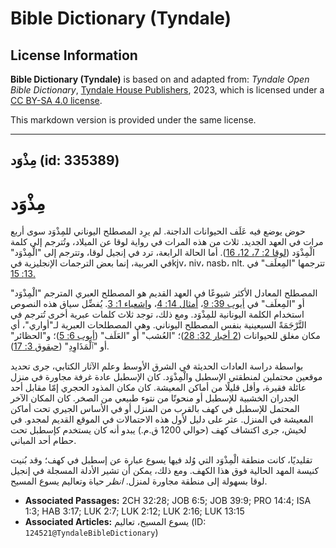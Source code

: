 # Bible Dictionary (Tyndale)

## License Information

**Bible Dictionary (Tyndale)** is based on and adapted from: _Tyndale Open Bible Dictionary_, [Tyndale House Publishers](https://tyndaleopenresources.com/), 2023, which is licensed under a [CC BY-SA 4.0 license](https://creativecommons.org/licenses/by-sa/4.0/legalcode.en).

This markdown version is provided under the same license.



--------------------------------

## مِذْوَد (id: 335389)

مِذْوَد
=======

حوض يوضع فيه عَلَف الحيوانات الداجنة. لم يرِد المصطلح اليوناني للمِذْوَد سوى أربع مرات في العهد الجديد. ثلاث من هذه المرات في رواية لوقا عن الميلاد، وتُترجم إلى كلمة الْمِذْوَد ([لوقا 2: 7، 12، 16](https://ref.ly/Luke2:7,Luke2:12,Luke2:16)). أما الحالة الرابعة، ترد في إنجيل لوقا، وتترجم إلى "الْمِذْوَد" في العربية، إنما بعض الترجمات الإنجليزية فيkjv، niv، nasb، nlt. تترجمها "المِعلَف" في [13: 15\.](https://ref.ly/Luke13:15)

المصطلح المعادل الأكثر شيوعًا في العهد القديم هو المصطلح العبري المترجم "الْمِذْوَد" أو "المِعلَف" في [أيوب 39: 9](https://ref.ly/Job39:9)، [أمثال 14: 4](https://ref.ly/Prov14:4)، و[إشعياء 1: 3](https://ref.ly/Isa1:3). يُفضِّل سياق هذه النصوص استخدام الكلمة اليونانية للمِذْوَد. ومع ذلك، توجد ثلاث كلمات عبرية أخرى تُترجم في التَّرْجَمَةً السبعينية بنفس المصطلح اليوناني. وهي المصطلحات العبرية لـ"أواري"، أي مكان مغلق للحيوانات ([2 أخبار 32: 28](https://ref.ly/2Chr32:28))؛ "العُشب" أو "العَلَف" ([أيوب 6: 5](https://ref.ly/Job6:5))؛ و"الحظائر" أو "ٱلْمَذَاوِدِ" ([حبقوق 3: 17](https://ref.ly/Hab3:17)).

بواسطة دراسة العادات الحديثة في الشرق الأوسط وعلم الآثار الكتابي، جرى تحديد موقعين محتملين لمنطقتي الإسطبل والْمِذْوَد. كان الإسطبل عادة غرفة مجاورة في منزل عائلة فقيرة، وأقل قليلًا من أماكن المعيشة. كان مكان المذود الحجري إمّا مقابل أحد الجدران الخشبية للإسطبل أو منحوتًا من نتوء طبيعي من الصخر. كان المكان الآخر المحتمل للإسطبل في كهف بالقرب من المنزل أو في الأساس الجيري تحت أماكن المعيشة في المنزل. عثر على دليل لأول هذه الاحتمالات في الموقع القديم لمجدو. في لخيش، جرى اكتشاف كهف (حوالي 1200 ق.م.) يبدو أنه كان يستخدم كإسطبل تحت حطام أحد المباني.

تقليديًا، كانت منطقة الْمِذْوَد التي وُلد فيها يسوع عبارة عن إسطبل في كهف؛ وقد بُنيت كنيسة المهد الحالية فوق هذا الكهف. ومع ذلك، يمكن أن تشير الأدلة المسجلة في إنجيل لوقا بسهولة إلى منطقة مجاورة لمنزل. *انظر* حياة وتعاليم يسوع المسيح.

* **Associated Passages:** 2CH 32:28; JOB 6:5; JOB 39:9; PRO 14:4; ISA 1:3; HAB 3:17; LUK 2:7; LUK 2:12; LUK 2:16; LUK 13:15
* **Associated Articles:** يسوع المسيح، تعاليم (ID: `124521@TyndaleBibleDictionary`)

